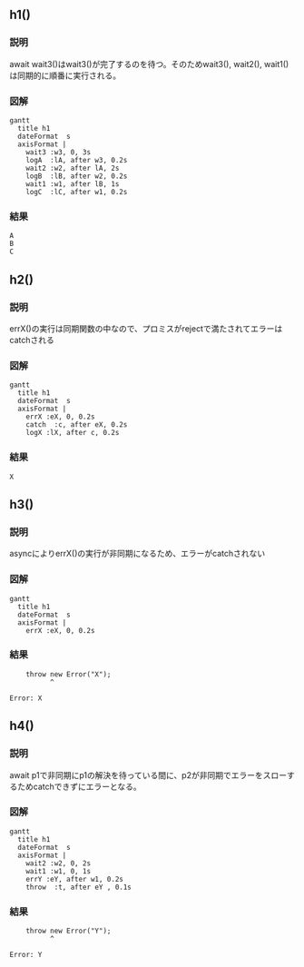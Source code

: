 ## h1()

### 説明

await wait3()はwait3()が完了するのを待つ。そのためwait3(), wait2(), wait1()は同期的に順番に実行される。

### 図解
```mermaid
gantt
  title h1
  dateFormat  s
  axisFormat |
    wait3 :w3, 0, 3s
    logA  :lA, after w3, 0.2s
    wait2 :w2, after lA, 2s
    logB  :lB, after w2, 0.2s
    wait1 :w1, after lB, 1s
    logC  :lC, after w1, 0.2s
```
### 結果
```
A
B
C
```

## h2()

### 説明

errX()の実行は同期関数の中なので、プロミスがrejectで満たされてエラーはcatchされる

### 図解

```mermaid
gantt
  title h1
  dateFormat  s
  axisFormat |
    errX :eX, 0, 0.2s
    catch  :c, after eX, 0.2s
    logX :lX, after c, 0.2s
```
### 結果
```
X
```

## h3()

### 説明

asyncによりerrX()の実行が非同期になるため、エラーがcatchされない

### 図解

```mermaid
gantt
  title h1
  dateFormat  s
  axisFormat |
    errX :eX, 0, 0.2s
```

### 結果
```
    throw new Error("X");
          ^

Error: X
```

## h4()

### 説明

await p1で非同期にp1の解決を待っている間に、p2が非同期でエラーをスローするためcatchできずにエラーとなる。

### 図解

```mermaid
gantt
  title h1
  dateFormat  s
  axisFormat |
    wait2 :w2, 0, 2s
    wait1 :w1, 0, 1s
    errY :eY, after w1, 0.2s
    throw  :t, after eY , 0.1s      
```

### 結果
```
    throw new Error("Y");
          ^

Error: Y
```
